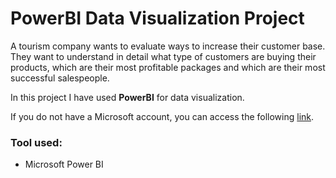 # PowerBI Data Visualization Project
A tourism company wants to evaluate ways to increase their customer base. They want to understand in detail what type of customers are buying their products, which are their most profitable packages and which are their most successful salespeople.

In this project I have used **PowerBI** for data visualization.

If you do not have a Microsoft account, you can access the following [link](https://app.powerbi.com/view?r=eyJrIjoiZjNmMzE2ZjctMGU2Ny00MDliLTgxM2QtNzFkMTQwYmQyZjY1IiwidCI6IjFhZDg2Mzc0LTA5YWUtNDBjMS04ZWVmLTY2MmIyMDdhOTNmZiJ9&pageName=ReportSectiond4908481f8b8d5aafa71).


### Tool used:
* Microsoft Power BI

